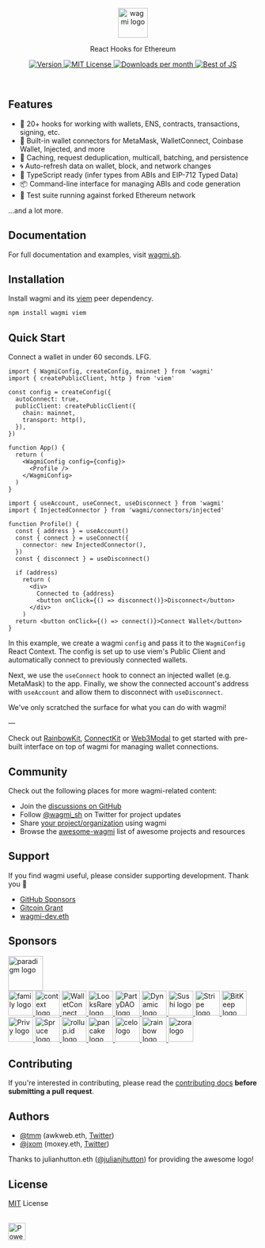 <p align="center">
  <picture>
    <source media="(prefers-color-scheme: dark)" srcset="https://raw.githubusercontent.com/wagmi-dev/.github/main/content/logo-dark.svg">
    <img alt="wagmi logo" src="https://raw.githubusercontent.com/wagmi-dev/.github/main/content/logo-light.svg" width="auto" height="60">
  </picture>
</p>

<p align="center">
  React Hooks for Ethereum
<p>

<p align="center">
  <a href="https://www.npmjs.com/package/wagmi">
    <picture>
      <source media="(prefers-color-scheme: dark)" srcset="https://img.shields.io/npm/v/wagmi?colorA=21262d&colorB=21262d&style=flat">
      <img src="https://img.shields.io/npm/v/wagmi?colorA=f6f8fa&colorB=f6f8fa&style=flat" alt="Version">
    </picture>
  </a>
  <a href="https://github.com/wagmi-dev/wagmi/blob/main/LICENSE">
    <picture>
      <source media="(prefers-color-scheme: dark)" srcset="https://img.shields.io/npm/l/wagmi?colorA=21262d&colorB=21262d&style=flat">
      <img src="https://img.shields.io/npm/l/wagmi?colorA=f6f8fa&colorB=f6f8fa&style=flat" alt="MIT License">
    </picture>
  </a>
  <a href="https://www.npmjs.com/package/wagmi">
    <picture>
      <source media="(prefers-color-scheme: dark)" srcset="https://img.shields.io/npm/dm/wagmi?colorA=21262d&colorB=21262d&style=flat">
      <img src="https://img.shields.io/npm/dm/wagmi?colorA=f6f8fa&colorB=f6f8fa&style=flat" alt="Downloads per month">
    </picture>
  </a>
  <a href="https://bestofjs.org/projects/wagmi">
    <picture>
      <source media="(prefers-color-scheme: dark)" srcset="https://img.shields.io/endpoint?colorA=21262d&colorB=21262d&style=flat&url=https://bestofjs-serverless.now.sh/api/project-badge?fullName=wagmi-dev%2Fviem%26since=daily">
      <img src="https://img.shields.io/endpoint?colorA=f6f8fa&colorB=f6f8fa&style=flat&url=https://bestofjs-serverless.now.sh/api/project-badge?fullName=wagmi-dev%2Fviem%26since=daily" alt="Best of JS">
    </picture>
  </a>
</p>

<br>

## Features

- 🚀 20+ hooks for working with wallets, ENS, contracts, transactions, signing, etc.
- 💼 Built-in wallet connectors for MetaMask, WalletConnect, Coinbase Wallet, Injected, and more
- 👟 Caching, request deduplication, multicall, batching, and persistence
- 🌀 Auto-refresh data on wallet, block, and network changes
- 🦄 TypeScript ready (infer types from ABIs and EIP-712 Typed Data)
- 📦 Command-line interface for managing ABIs and code generation
- 🌳 Test suite running against forked Ethereum network

...and a lot more.

## Documentation

For full documentation and examples, visit [wagmi.sh](https://wagmi.sh).

## Installation

Install wagmi and its [viem](https://viem.sh) peer dependency.

```bash
npm install wagmi viem
```

## Quick Start

Connect a wallet in under 60 seconds. LFG.

```tsx
import { WagmiConfig, createConfig, mainnet } from 'wagmi'
import { createPublicClient, http } from 'viem'

const config = createConfig({
  autoConnect: true,
  publicClient: createPublicClient({
    chain: mainnet,
    transport: http(),
  }),
})

function App() {
  return (
    <WagmiConfig config={config}>
      <Profile />
    </WagmiConfig>
  )
}
```

```tsx
import { useAccount, useConnect, useDisconnect } from 'wagmi'
import { InjectedConnector } from 'wagmi/connectors/injected'

function Profile() {
  const { address } = useAccount()
  const { connect } = useConnect({
    connector: new InjectedConnector(),
  })
  const { disconnect } = useDisconnect()

  if (address)
    return (
      <div>
        Connected to {address}
        <button onClick={() => disconnect()}>Disconnect</button>
      </div>
    )
  return <button onClick={() => connect()}>Connect Wallet</button>
}
```

In this example, we create a wagmi `config` and pass it to the `WagmiConfig` React Context. The config is set up to use viem's Public Client and automatically connect to previously connected wallets.

Next, we use the `useConnect` hook to connect an injected wallet (e.g. MetaMask) to the app. Finally, we show the connected account's address with `useAccount` and allow them to disconnect with `useDisconnect`.

We've only scratched the surface for what you can do with wagmi!

—

Check out [RainbowKit](https://rainbowkit.com/docs/introduction), [ConnectKit](https://docs.family.co/connectkit?utm_source=wagmi-dev) or [Web3Modal](https://web3modal.com) to get started with pre-built interface on top of wagmi for managing wallet connections.

## Community

Check out the following places for more wagmi-related content:

- Join the [discussions on GitHub](https://github.com/wagmi-dev/wagmi/discussions)
- Follow [@wagmi_sh](https://twitter.com/wagmi_sh) on Twitter for project updates
- Share [your project/organization](https://github.com/wagmi-dev/wagmi/discussions/201) using wagmi
- Browse the [awesome-wagmi](https://github.com/wagmi-dev/awesome-wagmi) list of awesome projects and resources

## Support

If you find wagmi useful, please consider supporting development. Thank you 🙏

- [GitHub Sponsors](https://github.com/sponsors/wagmi-dev?metadata_campaign=gh_readme_support)
- [Gitcoin Grant](https://wagmi.sh/gitcoin)
- [wagmi-dev.eth](https://etherscan.io/enslookup-search?search=wagmi-dev.eth)

## Sponsors

<a href="https://paradigm.xyz">
  <picture>
    <source media="(prefers-color-scheme: dark)" srcset="https://raw.githubusercontent.com/wagmi-dev/.github/main/content/sponsors/paradigm-dark.svg">
    <img alt="paradigm logo" src="https://raw.githubusercontent.com/wagmi-dev/.github/main/content/sponsors/paradigm-light.svg" width="auto" height="70">
  </picture>
</a>

<br>

<a href="https://twitter.com/family">
  <picture>
    <source media="(prefers-color-scheme: dark)" srcset="https://raw.githubusercontent.com/wagmi-dev/.github/main/content/sponsors/family-dark.svg">
    <img alt="family logo" src="https://raw.githubusercontent.com/wagmi-dev/.github/main/content/sponsors/family-light.svg" width="auto" height="50">
  </picture>
</a>
<a href="https://twitter.com/context">
  <picture>
    <source media="(prefers-color-scheme: dark)" srcset="https://raw.githubusercontent.com/wagmi-dev/.github/main/content/sponsors/context-dark.svg">
    <img alt="context logo" src="https://raw.githubusercontent.com/wagmi-dev/.github/main/content/sponsors/context-light.svg" width="auto" height="50">
  </picture>
</a>
<a href="https://walletconnect.com">
  <picture>
    <source media="(prefers-color-scheme: dark)" srcset="https://raw.githubusercontent.com/wagmi-dev/.github/main/content/sponsors/walletconnect-dark.svg">
    <img alt="WalletConnect logo" src="https://raw.githubusercontent.com/wagmi-dev/.github/main/content/sponsors/walletconnect-light.svg" width="auto" height="50">
  </picture>
</a>
<a href="https://looksrare.org">
  <picture>
    <source media="(prefers-color-scheme: dark)" srcset="https://raw.githubusercontent.com/wagmi-dev/.github/main/content/sponsors/looksrare-dark.svg">
    <img alt="LooksRare logo" src="https://raw.githubusercontent.com/wagmi-dev/.github/8923685e23fe9708b74d456c3f9e7a2b90f6abd9/content/sponsors/looksrare-light.svg" width="auto" height="50">
  </picture>
</a>
<a href="https://twitter.com/prtyDAO">
  <picture>
    <source media="(prefers-color-scheme: dark)" srcset="https://raw.githubusercontent.com/wagmi-dev/.github/main/content/sponsors/partydao-dark.svg">
    <img alt="PartyDAO logo" src="https://raw.githubusercontent.com/wagmi-dev/.github/main/content/sponsors/partydao-light.svg" width="auto" height="50">
  </picture>
</a>
<a href="https://dynamic.xyz">
  <picture>
    <source media="(prefers-color-scheme: dark)" srcset="https://raw.githubusercontent.com/wagmi-dev/.github/main/content/sponsors/dynamic-dark.svg">
    <img alt="Dynamic logo" src="https://raw.githubusercontent.com/wagmi-dev/.github/main/content/sponsors/dynamic-light.svg" width="auto" height="50">
  </picture>
</a>
<a href="https://sushi.com">
  <picture>
    <source media="(prefers-color-scheme: dark)" srcset="https://raw.githubusercontent.com/wagmi-dev/.github/main/content/sponsors/sushi-dark.svg">
    <img alt="Sushi logo" src="https://raw.githubusercontent.com/wagmi-dev/.github/main/content/sponsors/sushi-light.svg" width="auto" height="50">
  </picture>
</a>
<a href="https://stripe.com">
  <picture>
    <source media="(prefers-color-scheme: dark)" srcset="https://raw.githubusercontent.com/wagmi-dev/.github/main/content/sponsors/stripe-dark.svg">
    <img alt="Stripe logo" src="https://raw.githubusercontent.com/wagmi-dev/.github/main/content/sponsors/stripe-light.svg" width="auto" height="50">
  </picture>
</a>
<a href="https://bitkeep.com">
  <picture>
    <source media="(prefers-color-scheme: dark)" srcset="https://raw.githubusercontent.com/wagmi-dev/.github/main/content/sponsors/bitkeep-dark.svg">
    <img alt="BitKeep logo" src="https://raw.githubusercontent.com/wagmi-dev/.github/main/content/sponsors/bitkeep-light.svg" width="auto" height="50">
  </picture>
</a>
<a href="https://www.privy.io">
  <picture>
    <source media="(prefers-color-scheme: dark)" srcset="https://raw.githubusercontent.com/wagmi-dev/.github/main/content/sponsors/privy-dark.svg">
    <img alt="Privy logo" src="https://raw.githubusercontent.com/wagmi-dev/.github/main/content/sponsors/privy-light.svg" width="auto" height="50">
  </picture>
</a>
<a href="https://www.spruceid.com">
  <picture>
    <source media="(prefers-color-scheme: dark)" srcset="https://raw.githubusercontent.com/wagmi-dev/.github/main/content/sponsors/spruce-dark.svg">
    <img alt="Spruce logo" src="https://raw.githubusercontent.com/wagmi-dev/.github/main/content/sponsors/spruce-light.svg" width="auto" height="50">
  </picture>
</a>
<a href="https://rollup.id">
  <picture>
    <source media="(prefers-color-scheme: dark)" srcset="https://raw.githubusercontent.com/wagmi-dev/.github/main/content/sponsors/rollup.id-dark.svg">
    <img alt="rollup.id logo" src="https://raw.githubusercontent.com/wagmi-dev/.github/main/content/sponsors/rollup.id-light.svg" width="auto" height="50">
  </picture>
</a>
<a href="https://pancakeswap.finance/">
  <picture>
    <source media="(prefers-color-scheme: dark)" srcset="https://raw.githubusercontent.com/wagmi-dev/.github/main/content/sponsors/pancake-dark.svg">
    <img alt="pancake logo" src="https://raw.githubusercontent.com/wagmi-dev/.github/main/content/sponsors/pancake-light.svg" width="auto" height="50">
  </picture>
</a>
<a href="https://celo.org/">
  <picture>
    <source media="(prefers-color-scheme: dark)" srcset="https://raw.githubusercontent.com/wagmi-dev/.github/main/content/sponsors/celo-dark.svg">
    <img alt="celo logo" src="https://raw.githubusercontent.com/wagmi-dev/.github/main/content/sponsors/celo-light.svg" width="auto" height="50">
  </picture>
</a>
<a href="https://rainbow.me/">
  <picture>
    <source media="(prefers-color-scheme: dark)" srcset="https://raw.githubusercontent.com/wagmi-dev/.github/main/content/sponsors/rainbow-dark.svg">
    <img alt="rainbow logo" src="https://raw.githubusercontent.com/wagmi-dev/.github/main/content/sponsors/rainbow-light.svg" width="auto" height="50">
  </picture>
</a>
<a href="https://zora.co/">
  <picture>
    <source media="(prefers-color-scheme: dark)" srcset="https://raw.githubusercontent.com/wagmi-dev/.github/main/content/sponsors/zora-dark.svg">
    <img alt="zora logo" src="https://raw.githubusercontent.com/wagmi-dev/.github/main/content/sponsors/zora-light.svg" width="auto" height="50">
  </picture>
</a>

## Contributing

If you're interested in contributing, please read the [contributing docs](/.github/CONTRIBUTING.md) **before submitting a pull request**.

## Authors

- [@tmm](https://github.com/tmm) (awkweb.eth, [Twitter](https://twitter.com/awkweb))
- [@jxom](https://github.com/jxom) (moxey.eth, [Twitter](https://twitter.com/jakemoxey))

Thanks to julianhutton.eth ([@julianjhutton](https://twitter.com/julianjhutton)) for providing the awesome logo!

## License

[MIT](/LICENSE) License

<br />

<a href="https://vercel.com/?utm_source=wagmi-dev&utm_campaign=oss">
  <img src="https://www.datocms-assets.com/31049/1618983297-powered-by-vercel.svg" alt="Powered by Vercel" height="35">
</a>
